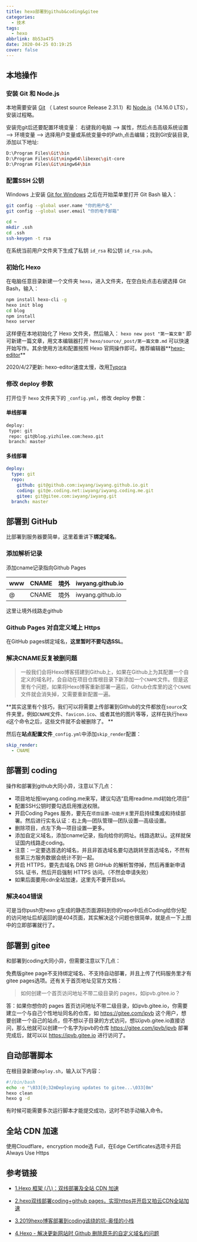 ```yaml
---
title: hexo部署到github&coding&gitee
categories:
  - 技术
tags:
  - hexo
abbrlink: 8b53a475
date: 2020-04-25 03:19:25
cover: false
---
```


## 本地操作

### 安装 Git 和 Node.js

本地需要安装 [Git](https://git-scm.com/) （ Latest source Release  2.31.1）和 [Node.js](https://nodejs.org/en/)（14.16.0 LTS），安装过程略。

安装完git后还要配置环境变量：
右键我的电脑 –> 属性，然后点击高级系统设置 –> 环境变量 –> 选择用户变量或系统变量中的Path,点击编辑；找到Git安装目录,添加以下地址:

```bash
D:\Program Files\Git\bin
D:\Program Files\Git\mingw64\libexec\git-core
D:\Program Files\Git\mingw64\bin
```

### 配置SSH 公钥

Windows 上安装 [Git for Windows](https://git-for-windows.github.io/) 之后在开始菜单里打开 Git Bash 输入：

```bash
git config --global user.name "你的用户名"
git config --global user.email "你的电子邮箱"
```

```bash
cd ~
mkdir .ssh
cd .ssh
ssh-keygen -t rsa
```

在系统当前用户文件夹下生成了私钥 `id_rsa` 和公钥 `id_rsa.pub`。

### 初始化 Hexo

在电脑任意目录新建一个文件夹 `hexo`，进入文件夹，在空白处点击右键选择 Git Bash，输入：

```bash
npm install hexo-cli -g
hexo init blog
cd blog
npm install
hexo server
```

这样便在本地初始化了 Hexo 文件夹，然后输入：
`hexo new post "第一篇文章"`
即可新建一篇文章，用文本编辑器打开 `hexo/source/_post/第一篇文章.md` 可以快速开始写作。其余使用方法和配置按照 Hexo 官网操作即可。推荐编辑器**[hexo-editor](https://github.com/zhuzhuyule/HexoEditor)**

2020/4/27更新: hexo-editor速度太慢，改用[Typora](https://www.typora.io)

### 修改 deploy 参数

打开位于 `hexo` 文件夹下的 `_config.yml`，修改 deploy 参数：

#### 单线部署

```bash
deploy:
 type: git
 repo: git@blog.yizhilee.com:hexo.git
 branch: master
```

#### 多线部署

```yaml
deploy:
  type: git
  repo:
    github: git@github.com:iwyang/iwyang.github.io.git
    coding: git@e.coding.net:iwyang/iwyang.coding.me.git
    gitee: git@gitee.com:iwyang/iwyang.git
  branch: master
```

## 部署到 GitHub

比部署到服务器要简单，这里着重讲下**绑定域名**。

### 添加解析记录

添加cname记录指向Github Pages 

| www  | CNAME | 境外 | iwyang.github.io |
| ---- | ----- | ---- | ---------------- |
| @    | CNAME | 境外 | iwyang.github.io |

这里让境外线路走github

<!-- more-->

### Github Pages 对自定义域上 Https

在GitHub pages绑定域名，**这里暂时不要勾选SSL**。

### 解决CNAME反复被删问题

> 一般我们会将Hexo博客搭建到Github上，如果在Github上为其配置一个自定义的域名时，会自动在项目仓库根目录下新添加一个`CNAME`文件。但是这里有个问题，如果将Hexo博客重新部署一遍后，Github仓库里的这个`CNAME`文件就会消失掉，又需要重新配置一遍。

**其实这里有个技巧，我们可以将需要上传部署到Github的文件都放在`source`文件夹里，例如`CNAME`文件、`favicon.ico`、或者其他的图片等等，这样在执行`hexo d`这个命令之后，这些文件就不会被删除了。 **

然后在**站点配置文件**`_config.yml`中添加`skip_render`配置：

```yaml
skip_render:
  - CNAME
```

## 部署到 coding

操作和部署到github大同小异，注意以下几点：

+ 项目地址按iwyang.coding.me来写，建议勾选“启用readme.md初始化项目”
+ 配置SSH公钥时要勾选启用推送权限。
+ 开启Coding Pages 服务，要先在`项目设置—功能开关`里开启持续集成和持续部署。然后进行实名认证：右上角—团队管理—团队设置—高级设置。
+ 删除项目，点左下角—项目设置—更多。
+ 添加自定义域名，添加cname记录，指向给你的网址。线路选默认。这样就保证国内线路走coding。
+ 注意：一定要选首选的域名，并且非首选域名要勾选跳转至首选域名，不然有些第三方服务数据会统计不到一起。
+ 开启 HTTPS，要先去域名 DNS 把 GitHub 的解析暂停掉，然后再重新申请 SSL 证书，然后开启强制 HTTPS 访问。（不然会申请失败）
+ 如果后面要用cdn全站加速，这里先不要开启ssl。

### 解决404错误

可是当你push完hexo g生成的静态页面源码到你的repo中后点Coding给你分配的访问地址后却返回的是404页面，其实解决这个问题也很简单，就是点一下上图中的立即部署就行了。

## 部署到 gitee

和部署到coding大同小异，但需要注意以下几点：

免费版gitee page不支持绑定域名、不支持自动部署，并且上传了代码服务里才有gitee pages选项。还有关于首页地址见官方文档：

>如何创建一个首页访问地址不带二级目录的 pages，如ipvb.gitee.io？

答：如果你想你的 pages 首页访问地址不带二级目录，如ipvb.gitee.io，你需要建立一个与自己个性地址同名的仓库，如 https://gitee.com/ipvb 这个用户，想要创建一个自己的站点，但不想以子目录的方式访问，想以ipvb.gitee.io直接访问，那么他就可以创建一个名字为ipvb的仓库 https://gitee.com/ipvb/ipvb 部署完成后，就可以以 https://ipvb.gitee.io 进行访问了。

## 自动部署脚本

在根目录新建`deploy.sh`，输入以下内容：

```bash
#!/bin/bash
echo -e "\033[0;32mDeploying updates to gitee...\033[0m"
hexo clean
hexo g -d
```

有时候可能需要多次运行脚本才能提交成功，这时不妨手动输入命令。

## 全站 CDN 加速

使用Cloudflare，encryption mode选 Full，在Edge Certificates选项卡开启Always Use Https

## 参考链接

+ [1.Hexo 框架 (八)：双线部署及全站 CDN 加速](https://blog.juanertu.com/archives/fde43a3f.html)

+ [2.hexo双线部署coding+github pages，实现https并开启又拍云CDN全站加速](https://blog.csdn.net/qq_41793001/article/details/102995817)

+ [3.2019hexo博客部署到coding该绕的坑-奥怪的小栈](https://aoguai.top/archives/ce8b9c09.html)
+ [4.Hexo - 解决更新网站时 Github 删除原先的自定义域名的问题](https://www.yanyunliang.com/2018/11/21/hexo-problem-with-github-deleting-the-original-custom-domain-name-when-revising-update-site.html)


